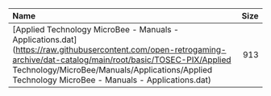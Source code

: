 |Name|Size|
|:---|---:|
|[Applied Technology MicroBee - Manuals - Applications.dat](https://raw.githubusercontent.com/open-retrogaming-archive/dat-catalog/main/root/basic/TOSEC-PIX/Applied Technology/MicroBee/Manuals/Applications/Applied Technology MicroBee - Manuals - Applications.dat)|913|
